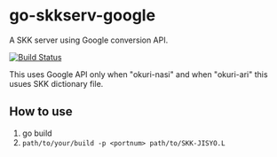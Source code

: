 # go-skkserv-google
A SKK server using Google conversion API.

[![Build Status](https://travis-ci.org/uyorum/go-skkserv-google.svg?branch=master)](https://travis-ci.org/uyorum/go-skkserv-google)

This uses Google API only when "okuri-nasi" and when "okuri-ari" this usues SKK dictionary file.

## How to use
1. go build
1. `path/to/your/build -p <portnum> path/to/SKK-JISYO.L`

